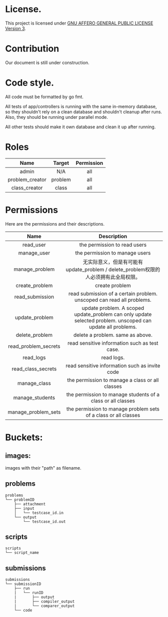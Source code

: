 # License.

This project is licensed under
[GNU AFFERO GENERAL PUBLIC LICENSE Version 3](./license.md).

# Contribution

Our document is still under construction.

# Code style.

All code must be formatted by go fmt.

All tests of app/controllers is running with the same in-memory
database, so they shouldn't rely on a clean database and shouldn't
cleanup after runs. Also, they should be running under parallel mode.

All other tests should make it own database and clean it up after
running.

# Roles

|      Name       | Target  | Permission |
|:---------------:|:-------:|:----------:|
|      admin      |   N/A   |    all     |
| problem_creator | problem |    all     |
|  class_creator  |  class  |    all     |

# Permissions

Here are the permissions and their descriptions.

|         Name         |                                                 Description                                                 |
|:--------------------:|:-----------------------------------------------------------------------------------------------------------:|
|      read_user       |                                        the permission to read users                                         |
|     manage_user      |                                       the permission to manage users                                        |
|   manage_problem     |                  无实际意义，但是有可能有update_problem / delete_problem权限的人必须拥有此全局权限。                  |
|    create_problem    |                                               create problem                                                |
|   read_submission    |                    read submission of a certain problem. unscoped can read all problems.                    |
|    update_problem    | update problem. A scoped update_problem can only update selected problem. unscoped can update all problems. |
|    delete_problem    |                                      delete a problem. same as above.                                       |
| read_problem_secrets |                                read sensitive information such as test case.                                |
|      read_logs       |                                                 read logs.                                                  |
| read_class_secrets   |                               read sensitive information such as invite code                                |
|    manage_class      |                               the permission to manage a class or all classes                               |
|   manage_students    |                           the permission to manage students of a class or all classes                       |
| manage_problem_sets  |                        the permission to manage problem sets of a class or all classes                      |

# Buckets:
## images:
images with their "path" as filename.
## problems
```
problems
└── problemID
    ├── attachment
    ├── input
    │   └── testcase_id.in
    └── output
        └── testcase_id.out
```
## scripts
```
scripts
└── script_name
```
## submissions
```
submissions
└── submissionID
    ├── run
    |   └── runID
    |       ├── output
    |       ├── compiler_output
    |       └── comparer_output
    └── code
```

